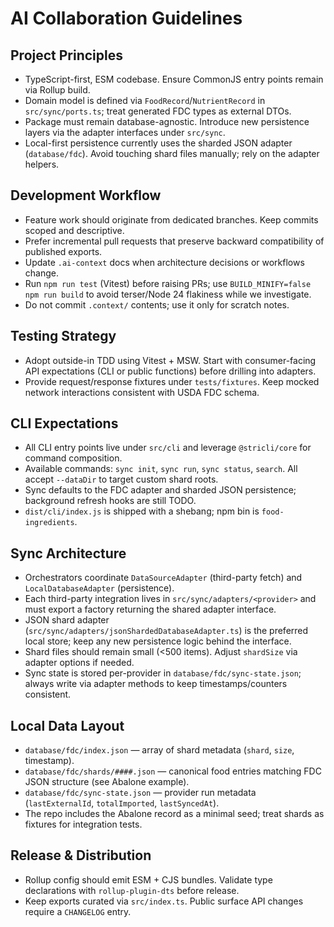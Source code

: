# AI Collaboration Guidelines

## Project Principles
- TypeScript-first, ESM codebase. Ensure CommonJS entry points remain via Rollup build.
- Domain model is defined via `FoodRecord`/`NutrientRecord` in `src/sync/ports.ts`; treat generated FDC types as external DTOs.
- Package must remain database-agnostic. Introduce new persistence layers via the adapter interfaces under `src/sync`.
- Local-first persistence currently uses the sharded JSON adapter (`database/fdc`). Avoid touching shard files manually; rely on the adapter helpers.

## Development Workflow
- Feature work should originate from dedicated branches. Keep commits scoped and descriptive.
- Prefer incremental pull requests that preserve backward compatibility of published exports.
- Update `.ai-context` docs when architecture decisions or workflows change.
- Run `npm run test` (Vitest) before raising PRs; use `BUILD_MINIFY=false npm run build` to avoid terser/Node 24 flakiness while we investigate.
- Do not commit `.context/` contents; use it only for scratch notes.

## Testing Strategy
- Adopt outside-in TDD using Vitest + MSW. Start with consumer-facing API expectations (CLI or public functions) before drilling into adapters.
- Provide request/response fixtures under `tests/fixtures`. Keep mocked network interactions consistent with USDA FDC schema.

## CLI Expectations
- All CLI entry points live under `src/cli` and leverage `@stricli/core` for command composition.
- Available commands: `sync init`, `sync run`, `sync status`, `search`. All accept `--dataDir` to target custom shard roots.
- Sync defaults to the FDC adapter and sharded JSON persistence; background refresh hooks are still TODO.
- `dist/cli/index.js` is shipped with a shebang; npm bin is `food-ingredients`.

## Sync Architecture
- Orchestrators coordinate `DataSourceAdapter` (third-party fetch) and `LocalDatabaseAdapter` (persistence).
- Each third-party integration lives in `src/sync/adapters/<provider>` and must export a factory returning the shared adapter interface.
- JSON shard adapter (`src/sync/adapters/jsonShardedDatabaseAdapter.ts`) is the preferred local store; keep any new persistence logic behind the interface.
- Shard files should remain small (<500 items). Adjust `shardSize` via adapter options if needed.
- Sync state is stored per-provider in `database/fdc/sync-state.json`; always write via adapter methods to keep timestamps/counters consistent.

## Local Data Layout
- `database/fdc/index.json` — array of shard metadata (`shard`, `size`, timestamp).
- `database/fdc/shards/####.json` — canonical food entries matching FDC JSON structure (see Abalone example).
- `database/fdc/sync-state.json` — provider run metadata (`lastExternalId`, `totalImported`, `lastSyncedAt`).
- The repo includes the Abalone record as a minimal seed; treat shards as fixtures for integration tests.

## Release & Distribution
- Rollup config should emit ESM + CJS bundles. Validate type declarations with `rollup-plugin-dts` before release.
- Keep exports curated via `src/index.ts`. Public surface API changes require a `CHANGELOG` entry.
